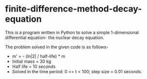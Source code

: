 # finite-difference-method-decay-equation
This is a program written in Python to solve a simple 1-dimensional differential equation- the nuclear decay equation.

The problem solved in the given code is as follows-

* m' = - (ln|2| / half-life) * m
* Initial mass = 30 kg
* Half life = 10 seconds
* Solved in the time period: 0 <= t < 100; step size = 0.01 seconds.
